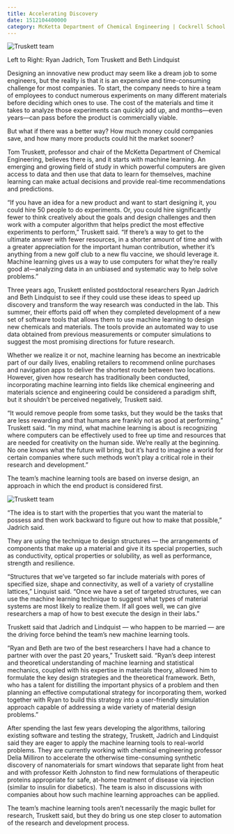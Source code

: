 ```yaml
--- 
title: Accelerating Discovery
date: 1512104400000
category: McKetta Department of Chemical Engineering | Cockrell School of Engineering
---
```


![Truskett team](http://research.utexas.edu/showcase/assets/js/fileman/Uploads/Truskett_team_1.jpg)

Left to Right: Ryan Jadrich, Tom Truskett and Beth Lindquist

Designing an innovative new product may seem like a dream job to some engineers, but the reality is that it is an expensive and time-consuming challenge for most companies. To start, the company needs to hire a team of employees to conduct numerous experiments on many different materials before deciding which ones to use. The cost of the materials and time it takes to analyze those experiments can quickly add up, and months—even years—can pass before the product is commercially viable.

But what if there was a better way? How much money could companies save, and how many more products could hit the market sooner?

Tom Truskett, professor and chair of the McKetta Department of Chemical Engineering, believes there is, and it starts with machine learning. An emerging and growing field of study in which powerful computers are given access to data and then use that data to learn for themselves, machine learning can make actual decisions and provide real-time recommendations and predictions.

“If you have an idea for a new product and want to start designing it, you could hire 50 people to do experiments. Or, you could hire significantly fewer to think creatively about the goals and design challenges and then work with a computer algorithm that helps predict the most effective experiments to perform,” Truskett said. “If there’s a way to get to the ultimate answer with fewer resources, in a shorter amount of time and with a greater appreciation for the important human contribution, whether it’s anything from a new golf club to a new flu vaccine, we should leverage it. Machine learning gives us a way to use computers for what they’re really good at—analyzing data in an unbiased and systematic way to help solve problems.”

Three years ago, Truskett enlisted postdoctoral researchers Ryan Jadrich and Beth Lindquist to see if they could use these ideas to speed up discovery and transform the way research was conducted in the lab. This summer, their efforts paid off when they completed development of a new set of software tools that allows them to use machine learning to design new chemicals and materials. The tools provide an automated way to use data obtained from previous measurements or computer simulations to suggest the most promising directions for future research.

Whether we realize it or not, machine learning has become an inextricable part of our daily lives, enabling retailers to recommend online purchases and navigation apps to deliver the shortest route between two locations. However, given how research has traditionally been conducted, incorporating machine learning into fields like chemical engineering and materials science and engineering could be considered a paradigm shift, but it shouldn’t be perceived negatively, Truskett said.

“It would remove people from some tasks, but they would be the tasks that are less rewarding and that humans are frankly not as good at performing,” Truskett said. “In my mind, what machine learning is about is recognizing where computers can be effectively used to free up time and resources that are needed for creativity on the human side. We’re really at the beginning. No one knows what the future will bring, but it’s hard to imagine a world for certain companies where such methods won’t play a critical role in their research and development.”

The team’s machine learning tools are based on inverse design, an approach in which the end product is considered first.

![Truskett team](http://research.utexas.edu/showcase/assets/js/fileman/Uploads/Truskett_team_2.jpg)

“The idea is to start with the properties that you want the material to possess and then work backward to figure out how to make that possible,” Jadrich said.

They are using the technique to design structures — the arrangements of components that make up a material and give it its special properties, such as conductivity, optical properties or solubility, as well as performance, strength and resilience.

“Structures that we’ve targeted so far include materials with pores of specified size, shape and connectivity, as well of a variety of crystalline lattices,” Linquist said. “Once we have a set of targeted structures, we can use the machine learning technique to suggest what types of material systems are most likely to realize them. If all goes well, we can give researchers a map of how to best execute the design in their labs.”

Truskett said that Jadrich and Lindquist — who happen to be married — are the driving force behind the team’s new machine learning tools.

“Ryan and Beth are two of the best researchers I have had a chance to partner with over the past 20 years,” Truskett said. “Ryan’s deep interest and theoretical understanding of machine learning and statistical mechanics, coupled with his expertise in materials theory, allowed him to formulate the key design strategies and the theoretical framework. Beth, who has a talent for distilling the important physics of a problem and then planning an effective computational strategy for incorporating them, worked together with Ryan to build this strategy into a user-friendly simulation approach capable of addressing a wide variety of material design problems.”

After spending the last few years developing the algorithms, tailoring existing software and testing the strategy, Truskett, Jadrich and Lindquist said they are eager to apply the machine learning tools to real-world problems. They are currently working with chemical engineering professor Delia Milliron to accelerate the otherwise time-consuming synthetic discovery of nanomaterials for smart windows that separate light from heat and with professor Keith Johnston to find new formulations of therapeutic proteins appropriate for safe, at-home treatment of disease via injection (similar to insulin for diabetics). The team is also in discussions with companies about how such machine learning approaches can be applied.

The team’s machine learning tools aren’t necessarily the magic bullet for research, Truskett said, but they do bring us one step closer to automation of the research and development process.